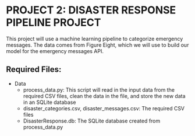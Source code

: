 # PROJECT 2:  DISASTER RESPONSE PIPELINE PROJECT

This project will use a machine learning pipeline to categorize emergency messages.  The data comes from Figure Eight, which we will use to build our model for the emergency messages API.

## Required Files:
- Data
  - process_data.py:  This script will read in the input data from the required CSV files, clean the data in the file, and store the new data in an SQLite database
  - disaster_categories.csv, disaster_messages.csv:  The required CSV files
  - DisasterResponse.db:  The SQLite database created from process_data.py 
